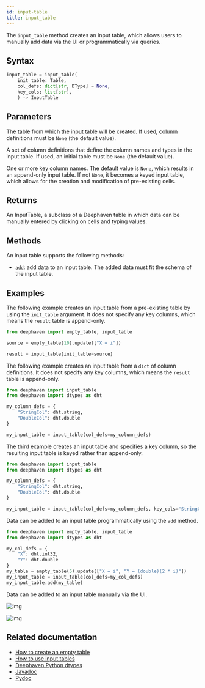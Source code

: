 ```yaml
---
id: input-table
title: input_table
---
```


The `input_table` method creates an input table, which allows users to manually add data via the UI or programmatically via queries.

## Syntax

```python syntax
input_table = input_table(
    init_table: Table,
    col_defs: dict[str, DType] = None,
    key_cols: list[str],
    ) -> InputTable
```

## Parameters

<ParamTable>
<Param name="init_table" type="Table">

The table from which the input table will be created. If used, column definitions must be `None` (the default value).

</Param>
<Param name="col_defs" type="dict[str, DType]">

A set of column definitions that define the column names and types in the input table. If used, an initial table must be `None` (the default value).

</Param>
<Param name="key_cols" type="list[str]">

One or more key column names. The default value is `None`, which results in an append-only input table. If not `None`, it becomes a keyed input table, which allows for the creation and modification of pre-existing cells.

</Param>
</ParamTable>

## Returns

An InputTable, a subclass of a Deephaven table in which data can be manually entered by clicking on cells and typing values.

## Methods

An input table supports the following methods:

- [`add`](https://deephaven.io/core/pydoc/code/deephaven.table_factory.html?highlight=inputtable%20add#deephaven.table_factory.InputTable.add): add data to an input table. The added data must fit the schema of the input table.

## Examples

The following example creates an input table from a pre-existing table by using the `init_table` argument. It does not specify any key columns, which means the `result` table is append-only.

```python test-set=1 order=source,result
from deephaven import empty_table, input_table

source = empty_table(10).update(["X = i"])

result = input_table(init_table=source)
```

The following example creates an input table from a `dict` of column definitions. It does not specify any key columns, which means the `result` table is append-only.

```python test-set=1 order=null
from deephaven import input_table
from deephaven import dtypes as dht

my_column_defs = {
    "StringCol": dht.string,
    "DoubleCol": dht.double
}

my_input_table = input_table(col_defs=my_column_defs)
```

The third example creates an input table and specifies a key column, so the resulting input table is keyed rather than append-only.

```python test-set=1 order=null
from deephaven import input_table
from deephaven import dtypes as dht

my_column_defs = {
    "StringCol": dht.string,
    "DoubleCol": dht.double
}

my_input_table = input_table(col_defs=my_column_defs, key_cols="StringCol")
```

Data can be added to an input table programmatically using the `add` method.

```python test-set=1 order=my_table,my_input_table
from deephaven import empty_table, input_table
from deephaven import dtypes as dht

my_col_defs = {
    "X": dht.int32,
    "Y": dht.double
}
my_table = empty_table(5).update(["X = i", "Y = (double)(2 * i)"])
my_input_table = input_table(col_defs=my_col_defs)
my_input_table.add(my_table)
```

Data can be added to an input table manually via the UI.

![img](../../../assets/how-to/input-tables/input-table-manual.gif)

![img](../../../assets/how-to/input-tables/input-table-commit.gif)

## Related documentation

- [How to create an empty table](/core/docs/how-to-guides/empty-table/)
- [How to use input tables](/core/docs/how-to-guides/input-tables/)
- [Deephaven Python dtypes](/core/docs/reference/python/deephaven-python-types)
- [Javadoc](https://deephaven.io/core/javadoc/io/deephaven/qst/table/InputTable.html)
- [Pydoc](https://deephaven.io/core/pydoc/code/deephaven.table_factory.html?highlight=inputtable#deephaven.table_factory.InputTable)
